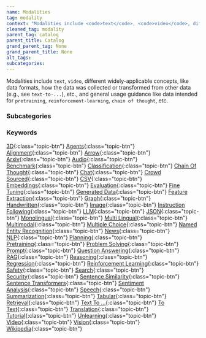 ```yaml
---
name: Modalities
tag: modality
context: "Modalities include <code>text</code>, <code>video</code>, different widely-applicable concepts, like data formats, how the data was collected or transformed from other data (e.g., see <code>text-to-...</code>), etc., and general usage guidance like data intended for <code>pretraining</code>, <code>reinforcement-learning</code>, <code>chain of thought</code>, etc."
cleaned_tag: modality
parent_tag: catalog
parent_title: Catalog
grand_parent_tag: None
grand_parent_title: None
alt_tags: 
subcategories: 
---
```


<div>
Modalities include <code>text</code>, <code>video</code>, different widely-applicable concepts, like data formats, how the data was collected or transformed from other data (e.g., see <code>text-to-...</code>), etc., and general usage guidance like data intended for <code>pretraining</code>, <code>reinforcement-learning</code>, <code>chain of thought</code>, etc.
</div>


### Subcategories


### Keywords
[3D]({{site.baseurl}}/catalog/modality/#3d){:class="topic-btn"} [Agents]({{site.baseurl}}/catalog/modality/#agents){:class="topic-btn"} [Alignment]({{site.baseurl}}/catalog/modality/#alignment){:class="topic-btn"} [Arrow]({{site.baseurl}}/catalog/modality/#arrow){:class="topic-btn"} [Arxiv]({{site.baseurl}}/catalog/modality/#arxiv){:class="topic-btn"} [Audio]({{site.baseurl}}/catalog/modality/#audio){:class="topic-btn"} [Benchmark]({{site.baseurl}}/catalog/modality/#benchmark){:class="topic-btn"} [Classification]({{site.baseurl}}/catalog/modality/#classification){:class="topic-btn"} [Chain Of Thought]({{site.baseurl}}/catalog/modality/#chain_of_thought){:class="topic-btn"} [Chat]({{site.baseurl}}/catalog/modality/#chat){:class="topic-btn"} [Crowd Sourced]({{site.baseurl}}/catalog/modality/#crowdsourced){:class="topic-btn"} [CSV]({{site.baseurl}}/catalog/modality/#csv){:class="topic-btn"} [Embeddings]({{site.baseurl}}/catalog/modality/#embeddings){:class="topic-btn"} [Evaluation]({{site.baseurl}}/catalog/modality/#evaluation){:class="topic-btn"} [Fine Tuning]({{site.baseurl}}/catalog/modality/#finetuning){:class="topic-btn"} [Generated Data]({{site.baseurl}}/catalog/modality/#generated_data){:class="topic-btn"} [Feature Extraction]({{site.baseurl}}/catalog/modality/#feature_extraction){:class="topic-btn"} [Graph]({{site.baseurl}}/catalog/modality/#graph){:class="topic-btn"} [Handwritten]({{site.baseurl}}/catalog/modality/#handwritten){:class="topic-btn"} [Image]({{site.baseurl}}/catalog/modality/#image){:class="topic-btn"} [Instruction Following]({{site.baseurl}}/catalog/modality/#instruction_following){:class="topic-btn"} [LLM]({{site.baseurl}}/catalog/modality/#llm){:class="topic-btn"} [JSON]({{site.baseurl}}/catalog/modality/#json){:class="topic-btn"} [Monolingual]({{site.baseurl}}/catalog/modality/#monolingual){:class="topic-btn"} [Multi Lingual]({{site.baseurl}}/catalog/modality/#multilingual){:class="topic-btn"} [Multimodal]({{site.baseurl}}/catalog/modality/#multimodal){:class="topic-btn"} [Multiple Choice]({{site.baseurl}}/catalog/modality/#multiple_choice){:class="topic-btn"} [Named Entity Recognition]({{site.baseurl}}/catalog/modality/#named_entity_recognition){:class="topic-btn"} [News]({{site.baseurl}}/catalog/modality/#news){:class="topic-btn"} [NLP]({{site.baseurl}}/catalog/modality/#nlp){:class="topic-btn"} [Planning]({{site.baseurl}}/catalog/modality/#planning){:class="topic-btn"} [Pretraining]({{site.baseurl}}/catalog/modality/#pretraining){:class="topic-btn"} [Problem Solving]({{site.baseurl}}/catalog/modality/#problem_solving){:class="topic-btn"} [Prompt]({{site.baseurl}}/catalog/modality/#prompt){:class="topic-btn"} [Question Answering]({{site.baseurl}}/catalog/modality/#question_answering){:class="topic-btn"} [RAG]({{site.baseurl}}/catalog/modality/#rag){:class="topic-btn"} [Reasoning]({{site.baseurl}}/catalog/modality/#reasoning){:class="topic-btn"} [Regression]({{site.baseurl}}/catalog/modality/#regression){:class="topic-btn"} [Reinforcement Learning]({{site.baseurl}}/catalog/modality/#reinforcement_learning){:class="topic-btn"} [Safety]({{site.baseurl}}/catalog/modality/#safety){:class="topic-btn"} [Search]({{site.baseurl}}/catalog/modality/#search){:class="topic-btn"} [Security]({{site.baseurl}}/catalog/modality/#security){:class="topic-btn"} [Sentence Similarity]({{site.baseurl}}/catalog/modality/#sentence_similarity){:class="topic-btn"} [Sentence Transformers]({{site.baseurl}}/catalog/modality/#sentence_transformers){:class="topic-btn"} [Sentiment Analysis]({{site.baseurl}}/catalog/modality/#sentiment_analysis){:class="topic-btn"} [Speech]({{site.baseurl}}/catalog/modality/#speech){:class="topic-btn"} [Summarization]({{site.baseurl}}/catalog/modality/#summarization){:class="topic-btn"} [Tabular]({{site.baseurl}}/catalog/modality/#tabular){:class="topic-btn"} [Retrieval]({{site.baseurl}}/catalog/modality/#retrieval){:class="topic-btn"} [Text To ...]({{site.baseurl}}/catalog/modality/#text_to_){:class="topic-btn"} [To Text]({{site.baseurl}}/catalog/modality/#to_text){:class="topic-btn"} [Translation]({{site.baseurl}}/catalog/modality/#translation){:class="topic-btn"} [Tutorial]({{site.baseurl}}/catalog/modality/#tutorial){:class="topic-btn"} [Unlearning]({{site.baseurl}}/catalog/modality/#unlearning){:class="topic-btn"} [Video]({{site.baseurl}}/catalog/modality/#video){:class="topic-btn"} [Vision]({{site.baseurl}}/catalog/modality/#vision){:class="topic-btn"} [Wikipedia]({{site.baseurl}}/catalog/modality/#wikipedia){:class="topic-btn"}
